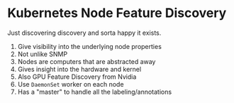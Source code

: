 # Kubernetes Node Feature Discovery

Just discovering discovery and sorta happy it exists. 

1. Give visibility into the underlying node properties
1. Not unlike SNMP
1. Nodes are computers that are abstracted away
1. Gives insight into the hardware and kernel
1. Also GPU Feature Discovery from Nvidia
1. Use `DaemonSet` worker on each node
1. Has a "master" to handle all the labeling/annotations
